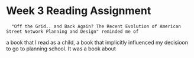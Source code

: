 # Week 3 Reading Assignment 


      "Off the Grid.. and Back Again? The Recent Evolution of American Street Network Planning and Design" reminded me of  
a book that I read as a child, a book that implicitly influenced my decisioon to go to planning school. It was a book about 

